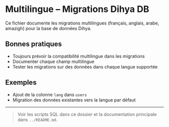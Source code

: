 # Multilingue – Migrations Dihya DB

Ce fichier documente les migrations multilingues (français, anglais, arabe, amazigh) pour la base de données Dihya.

## Bonnes pratiques
- Toujours prévoir la compatibilité multilingue dans les migrations
- Documenter chaque champ multilingue
- Tester les migrations sur des données dans chaque langue supportée

## Exemples
- Ajout de la colonne `lang` dans `users`
- Migration des données existantes vers la langue par défaut

---

> Voir les scripts SQL dans ce dossier et la documentation principale dans `../README.md`.
